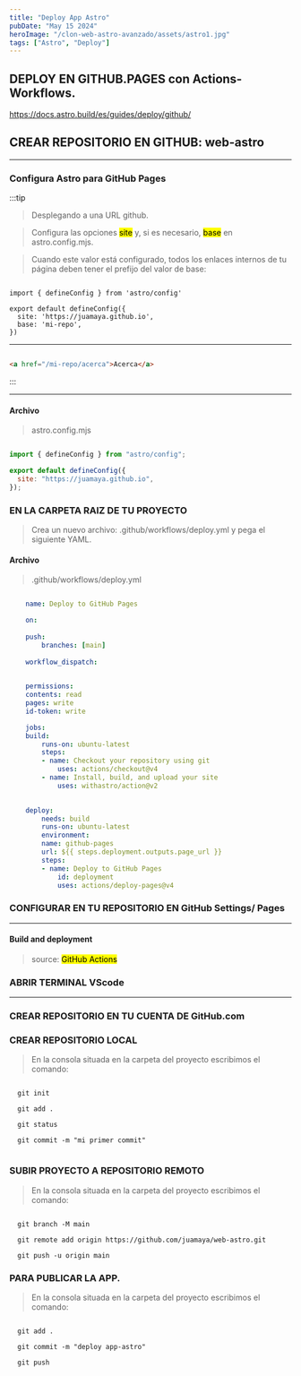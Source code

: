 ```yaml
---
title: "Deploy App Astro"
pubDate: "May 15 2024"
heroImage: "/clon-web-astro-avanzado/assets/astro1.jpg"
tags: ["Astro", "Deploy"]
---
```



 
## DEPLOY EN GITHUB.PAGES con Actions-Workflows.

 



https://docs.astro.build/es/guides/deploy/github/

 



 

## CREAR REPOSITORIO EN GITHUB: web-astro

---

### Configura Astro para GitHub Pages

:::tip

> Desplegando a una URL github.

> Configura las opciones <mark>site</mark> y, si es necesario, <mark>base</mark> en astro.config.mjs.

> Cuando este valor está configurado, todos los enlaces internos de tu página deben tener el prefijo del valor de base:

```astro

import { defineConfig } from 'astro/config'

export default defineConfig({
  site: 'https://juamaya.github.io',
  base: 'mi-repo',
})

```
---

```html 

<a href="/mi-repo/acerca">Acerca</a>

```
:::

---

#### Archivo

> astro.config.mjs

```js

import { defineConfig } from "astro/config";

export default defineConfig({
  site: "https://juamaya.github.io",
});

```

###  EN LA CARPETA RAIZ DE TU PROYECTO

> Crea un nuevo archivo: .github/workflows/deploy.yml
> y pega el siguiente YAML.

#### Archivo

> .github/workflows/deploy.yml

```yml

    name: Deploy to GitHub Pages

    on:
   
    push:
        branches: [main]
  
    workflow_dispatch:

 
    permissions:
    contents: read
    pages: write
    id-token: write

    jobs:
    build:
        runs-on: ubuntu-latest
        steps:
        - name: Checkout your repository using git
            uses: actions/checkout@v4
        - name: Install, build, and upload your site
            uses: withastro/action@v2
        

    deploy:
        needs: build
        runs-on: ubuntu-latest
        environment:
        name: github-pages
        url: ${{ steps.deployment.outputs.page_url }}
        steps:
        - name: Deploy to GitHub Pages
            id: deployment
            uses: actions/deploy-pages@v4
```



### CONFIGURAR EN TU REPOSITORIO EN GitHub Settings/ Pages

---

#### Build and deployment 

> source: 
<mark>GitHub Actions</mark>

### ABRIR TERMINAL VScode
---
###  CREAR REPOSITORIO EN TU CUENTA DE GitHub.com

###  CREAR REPOSITORIO LOCAL

> En la consola situada en la carpeta del proyecto escribimos el comando:

```

  git init

  git add .

  git status

  git commit -m "mi primer commit"
 

```

### SUBIR PROYECTO A REPOSITORIO REMOTO

> En la consola situada en la carpeta del proyecto escribimos el comando:

```

  git branch -M main

  git remote add origin https://github.com/juamaya/web-astro.git

  git push -u origin main

```

###  PARA PUBLICAR LA APP.

> En la consola situada en la carpeta del proyecto escribimos el comando:

```

  git add .

  git commit -m "deploy app-astro"
 
  git push  


```  
 

 
